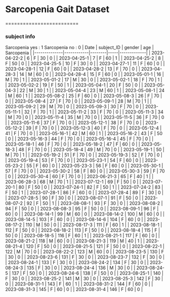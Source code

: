# Sarcopenia Gait Dataset
=========================
### subject info
Sarcopenia yes : 1
Sarcopenia no : 0
| Date         | subject_ID | gender | age | Sarcopenia  |
|--------------|------------|--------|-----|-------------|
| 2023-04-22-2 | 6          | F      | 30  | 0           |
| 2023-04-25-1 | 7          | F      | 60  | 1           |
| 2023-04-25-2 | 8          | F      | 50  | 0           |
| 2023-04-25-5 | 10         | F      | 30  | 0           |
| 2023-04-27-1 | 11         | F      | 60  | 0           |
| 2023-04-28-1 | 12         | F      | 60  | 0           |
| 2023-04-28-2 | 13         | F      | 70  | 0           |
| 2023-04-28-3 | 14         | M      | 60  | 0           |
| 2023-04-28-4 | 15         | F      | 60  | 0           |
| 2023-05-01-1 | 16         | M      | 70  | 1           |
| 2023-05-01-2 | 17         | M      | 30  | 0           |
| 2023-05-02-1 | 18         | F      | 70  | 1           |
| 2023-05-02-2 | 19         | F      | 50  | 1           |
| 2023-05-04-1 | 20         | F      | 50  | 0           |
| 2023-05-04-3 | 22         | M      | 30  | 1           |
| 2023-05-04-4 | 23         | M      | 60  | 1           |
| 2023-05-08-1 | 24         | M      | 60  | 1           |
| 2023-05-08-2 | 25         | F      | 60  | 0           |
| 2023-05-08-3 | 26         | F      | 70  | 0           |
| 2023-05-08-4 | 27         | F      | 70  | 0           |
| 2023-05-09-1 | 28         | M      | 70  | 1           |
| 2023-05-09-2 | 29         | M      | 70  | 0           |
| 2023-05-09-3 | 30         | F      | 70  | 0           |
| 2023-05-11-1 | 32         | F      | 70  | 1           |
| 2023-05-11-2 | 33         | F      | 70  | 0           |
| 2023-05-11-3 | 34         | M      | 70  | 0           |
| 2023-05-11-4 | 35         | M      | 70  | 0           |
| 2023-05-11-5 | 36         | F      | 70  | 0           |
| 2023-05-11-6 | 37         | F      | 70  | 0           |
| 2023-05-12-1 | 38         | F      | 70  | 0           |
| 2023-05-12-2 | 39         | F      | 70  | 0           |
| 2023-05-12-3 | 40         | F      | 70  | 0           |
| 2023-05-12-4 | 41         | F      | 70  | 0           |
| 2023-05-16-1 | 42         | M      | 60  | 1           |
| 2023-05-16-2 | 43         | F      | 50  | 0           |
| 2023-05-16-3 | 44         | F      | 70  | 0           |
| 2023-05-16-4 | 45         | F      | 70  | 0           |
| 2023-05-18-1 | 46         | F      | 70  | 0           |
| 2023-05-18-2 | 47         | F      | 60  | 0           |
| 2023-05-18-3 | 48         | F      | 70  | 0           |
| 2023-05-18-4 | 49         | M      | 70  | 0           |
| 2023-05-19-1 | 50         | M      | 70  | 1           |
| 2023-05-19-2 | 51         | F      | 70  | 0           |
| 2023-05-19-3 | 52         | F      | 70  | 0           |
| 2023-05-19-4 | 53         | F      | 70  | 0           |
| 2023-05-23-1 | 54         | F      | 60  | 0           |
| 2023-05-23-2 | 55         | F      | 60  | 0           |
| 2023-05-23-3 | 56         | F      | 60  | 0           |
| 2023-05-30-1 | 57         | F      | 70  | 0           |
| 2023-05-30-2 | 58         | F      | 80  | 0           |
| 2023-05-30-3 | 59         | F      | 70  | 0           |
| 2023-05-30-4 | 60         | F      | 70  | 0           |
| 2023-06-21-3 | 65         | F      | 40  | 1           |
| 2023-06-28-3 | 68         | M      | 70  | 1           |
| 2023-07-12-1 | 69         | F      | 50  | 0           |
| 2023-07-20-1 | 80         | F      | 50  | 0           |
| 2023-07-24-1 | 82         | F      | 50  | 1           |
| 2023-07-24-2 | 83         | F      | 50  | 1           |
| 2023-07-28-1 | 86         | F      | 60  | 0           |
| 2023-07-28-4 | 89         | F      | 30  | 0           |
| 2023-07-28-5 | 90         | F      | 30  | 0           |
| 2023-08-07-1 | 91         | F      | 50  | 0           |
| 2023-08-07-2 | 92         | F      | 50  | 1           |
| 2023-08-08-1 | 93         | F      | 30  | 0           |
| 2023-08-08-2 | 94         | F      | 50  | 0           |
| 2023-08-08-3 | 95         | F      | 50  | 0           |
| 2023-08-09-1 | 96         | F      | 60  | 0           |
| 2023-08-14-1 | 99         | M      | 60  | 0           |
| 2023-08-14-2 | 100        | M      | 60  | 0           |
| 2023-08-14-5 | 103        | F      | 60  | 0           |
| 2023-08-14-6 | 104        | F      | 60  | 0           |
| 2023-08-17-2 | 110        | M      | 50  | 0           |
| 2023-08-17-3 | 111        | F      | 60  | 1           |
| 2023-08-18-1 | 112        | F      | 50  | 0           |
| 2023-08-18-2 | 113        | F      | 50  | 0           |
| 2023-08-18-4 | 115        | F      | 50  | 0           |
| 2023-08-18-5 | 116        | F      | 60  | 1           |
| 2023-08-21-1 | 117        | F      | 60  | 0           |
| 2023-08-21-2 | 118        | M      | 60  | 0           |
| 2023-08-21-3 | 119        | M      | 40  | 1           |
| 2023-08-21-4 | 120        | F      | 50  | 0           |
| 2023-08-21-5 | 121        | F      | 50  | 0           |
| 2023-08-22-1 | 122        | M      | 70  | 0           |
| 2023-08-22-2 | 123        | M      | 60  | 0           |
| 2023-08-23-5 | 130        | F      | 30  | 0           |
| 2023-08-23-6 | 131        | F      | 30  | 0           |
| 2023-08-23-7 | 132        | F      | 30  | 0           |
| 2023-08-24-1 | 133        | F      | 30  | 0           |
| 2023-08-24-2 | 134        | F      | 30  | 0           |
| 2023-08-24-3 | 135        | F      | 30  | 0           |
| 2023-08-24-4 | 136        | M      | 30  | 0           |
| 2023-08-24-5 | 137        | F      | 50  | 0           |
| 2023-08-24-6 | 138        | F      | 50  | 0           |
| 2023-08-25-1 | 140        | F      | 30  | 0           |
| 2023-08-25-2 | 141        | M      | 30  | 0           |
| 2023-08-25-3 | 142        | F      | 30  | 0           |
| 2023-08-31-1 | 143        | F      | 60  | 1           |
| 2023-08-31-2 | 144        | F      | 60  | 0           |
| 2023-08-31-3 | 145        | F      | 60  | 0           |
| 2023-08-31-4 | 146        | F      | 60  | 0           |
